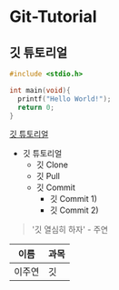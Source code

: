 # Git-Tutorial
## 깃 튜토리얼

```c
#include <stdio.h>

int main(void){
  printf("Hello World!");
  return 0;
}
```

[깃 튜토리얼](https://github.com/wndus8834/Git-Tutorial)

* 깃 튜토리얼
  * 깃 Clone
  * 깃 Pull
  * 깃 Commit
    * 깃 Commit 1)
    * 깃 Commit 2)
    
> '깃 열심히 하자' - 주연

이름|과목
---|---|
이주연|깃|
